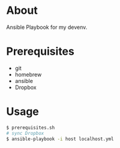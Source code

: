 About
====

Ansible Playbook for my devenv.

Prerequisites
====

* git
* homebrew
* ansible
* Dropbox

Usage
====

```bash
$ prerequisites.sh
# sync Dropbox
$ ansible-playbook -i host localhost.yml
```
